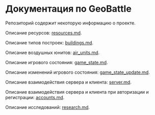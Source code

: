 # Документация по GeoBattle

Репозиторий содержит некоторую информацию о проекте.

Описание ресурсов: [resources.md](resources.md).

Описание типов построек: [buildings.md](buildings.md).

Описание воздушных юнитов: [air_units.md](air_units.md).

Описание игрового состояния: [game_state.md](game_state.md).

Описание изменений игрового состояния: [game_state_update.md](game_state_update.md).

Описание взаимодействия сервера и клиента: [server.md](server.md).

Описание взаимодействия сервера и клиента при авторизации и регистрации: [accounts.md](accounts.md).

Описание исследований: [research.md](research.md).